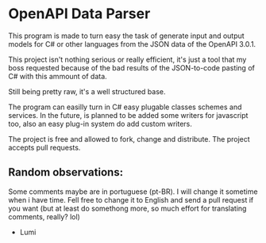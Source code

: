 # OpenAPI Data Parser

This program is made to turn easy the task of generate input and output models
for C# or other languages from the JSON data of the OpenAPI 3.0.1.

This project isn't nothing serious or really efficient, it's just a tool that
my boss requested because of the bad results of the JSON-to-code pasting of
C# with this ammount of data.

Still being pretty raw, it's a well structured base.

The program can easilly turn in C# easy plugable classes schemes and services.
In the future, is planned to be added some writers for javascript too, also an
easy plug-in system do add custom writers.

The project is free and allowed to fork, change and distribute.
The project accepts pull requests.


## Random observations:

Some comments maybe are in portuguese (pt-BR). I will change it sometime when i have
time. Fell free to change it to English and send a pull request if you want (but at
least do somethong more, so much effort for translating comments, really? lol)

- Lumi

